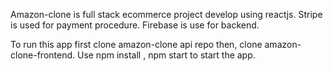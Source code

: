 Amazon-clone is full stack ecommerce project develop using reactjs.
Stripe is used for payment procedure.
Firebase is use for backend.

To run this app first clone amazon-clone api repo
then, clone amazon-clone-frontend.
Use npm install , npm start to start the app.

